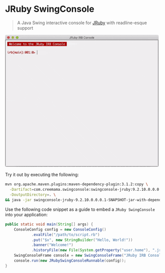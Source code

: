 # JRuby SwingConsole

> A Java Swing interactive console for [JRuby](https://github.com/jruby/jruby) with readline-esque support

<img alt="JRuby SwingConsole - Hello, World!" src="https://raw.githubusercontent.com/creemama/swingconsole/master/swingconsole-jruby/JRuby-SwingConsole.gif" width="500">

Try it out by executing the following:

```sh
mvn org.apache.maven.plugins:maven-dependency-plugin:3.1.2:copy \
  -Dartifact=com.creemama.swingconsole:swingconsole-jruby:9.2.10.0.0.0.1-SNAPSHOT:jar:jar-with-dependencies \
  -DoutputDirectory=. \
&& java -jar swingconsole-jruby-9.2.10.0.0.0.1-SNAPSHOT-jar-with-dependencies.jar
```

Use the following code snippet as a guide to embed a `JRuby SwingConsole` into your application:

```java
public static void main(String[] args) {
	ConsoleConfig config = new ConsoleConfig()
			.evalFile("/path/to/script.rb")
			.put("$x", new StringBuilder("Hello, World!"))
			.banner("Welcome!")
			.historyFile(new File(System.getProperty("user.home"), ".jruby"));
	SwingConsoleFrame console = new SwingConsoleFrame("JRuby IRB Console");
	console.run(new JRubySwingConsoleRunnable(config));
}
```